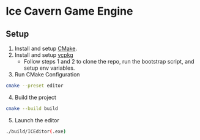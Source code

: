 # Ice Cavern Game Engine

## Setup

1. Install and setup [CMake](https://cmake.org/download/).
2. Install and setup [vcpkg](https://learn.microsoft.com/en-us/vcpkg/get_started/get-started?pivots=shell-cmd#1---set-up-vcpkg)
    - Follow steps 1 and 2 to clone the repo, run the bootstrap script, and setup env variables.
3. Run CMake Configuration

```sh
cmake --preset editor
```

4. Build the project

```sh
cmake --build build
```

5. Launch the editor

```sh
./build/ICEditor(.exe)
```
